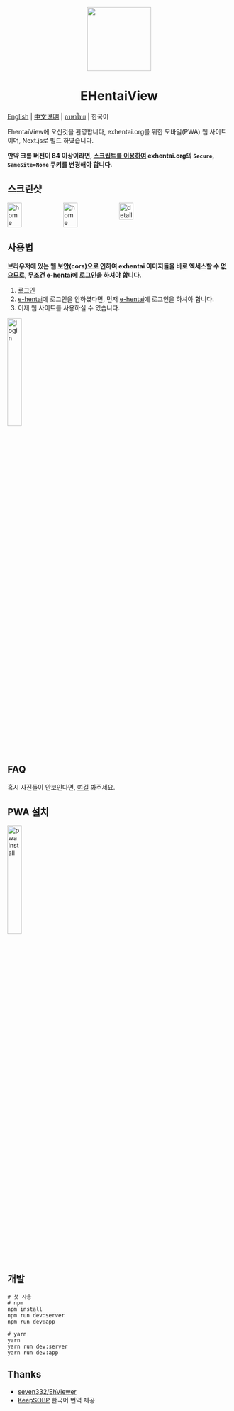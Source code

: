 <p align="center">
  <img width="144px" height="144px" src="https://raw.githubusercontent.com/IronKinoko/asset/master/e-hentai-view/icon.png"/>
</p>

<h1 align="center">EHentaiView</h1>

[English](/README.md) | [中文说明](/translations/zh_CN/README.md) | [ภาษาไทย](/translations/th/README.md) | 한국어

EhentaiView에 오신것을 환영합니다, exhentai.org를 위한 모바일(PWA) 웹 사이트이며, Next.js로 빌드 하였습니다.

**만약 크롬 버전이 84 이상이라면, [스크립트를 이용하여](https://github.com/IronKinoko/e-hentai-view/blob/master/translations/kr/FAQ.md#4-%EC%9C%88%EB%8F%84%EC%9A%B0-%EB%B8%8C%EB%9D%BC%EC%9A%B0%EC%A0%80%EC%97%90%EC%84%9C-%EC%82%AC%EC%A7%84%EC%9D%B4-%EB%B3%B4%EC%9D%B4%EC%A7%80-%EC%95%8A%EC%8A%B5%EB%8B%88%EB%8B%A4) exhentai.org의 `Secure`, `SameSite=None` 쿠키를 변경해야 합니다.** 

## 스크린샷

<div style="display: flex;">
<img src="https://raw.githubusercontent.com/IronKinoko/asset/master/e-hentai-view/dark-zh.png" width="25%" title="home"/>
<img src="https://raw.githubusercontent.com/IronKinoko/asset/master/e-hentai-view/light-en.png" width="25%" title="home" />
<img src="https://raw.githubusercontent.com/IronKinoko/asset/master/e-hentai-view/detail.png" width="25%" title="detail"/>
</div>

## 사용법

**브라우저에 있는 웹 보안(cors)으로 인하여 exhentai 이미지들을 바로 엑세스할 수 없으므로, 무조건 e-hentai에 로그인을 하셔야 합니다.**

1. [로그인](https://exhentai.appspot.com/signin)
2. [e-hentai](https://forums.e-hentai.org/index.php)에 로그인을 안하셨다면, 먼저 [e-hentai](https://forums.e-hentai.org/index.php)에 로그인을 하셔야 합니다.
3. 이제 웹 사이트를 사용하실 수 있습니다.

<img src="https://raw.githubusercontent.com/IronKinoko/asset/master/e-hentai-view/login.gif" width="25%" title="login"/>

## FAQ

혹시 사진들이 안보인다면, [여길](/translations/en/FAQ.md) 봐주세요.

## PWA 설치

<img src="https://raw.githubusercontent.com/IronKinoko/asset/master/e-hentai-view/pwa_install.gif" width="25%" title="pwa install"/>

## 개발

```shell
# 첫 사용
# npm
npm install
npm run dev:server
npm run dev:app

# yarn
yarn
yarn run dev:server
yarn run dev:app
```

## Thanks

- [seven332/EhViewer](https://github.com/seven332/EhViewer)
- [KeepSOBP](https://github.com/KeepSOBP) 한국어 번역 제공
